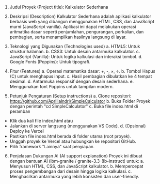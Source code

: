 1. Judul Proyek (Project title): Kalkulator Sederhana

2. Deskripsi (Description)
Kalkulator Sederhana adalah aplikasi kalkulator berbasis web yang dibangun menggunakan HTML, CSS, dan JavaScript murni (JavaScript vanilla).
Aplikasi ini dapat melakukan operasi aritmatika dasar seperti penjumlahan, pengurangan, perkalian, dan pembagian, serta menampilkan hasilnya langsung di layar.

3. Teknologi yang Digunakan (Technologies used)
a. HTML5: Untuk struktur halaman.
b. CSS3: Untuk desain antarmuka kalkulator.
c. JavaScript (Vanilla): Untuk logika kalkulasi dan interaksi tombol.
d. Google Fonts (Poppins): Untuk tipografi.

4. Fitur (Features)
a. Operasi matematika dasar: +, -, ×, ÷.
b. Tombol Hapus (C) untuk menghapus input.
c. Hasil pembagian dibulatkan ke 4 tempat desimal.
d. Antarmuka responsif dengan desain sederhana.
e. Menggunakan font Poppins untuk tampilan modern.

5. Petunjuk Pengaturan (Setup instructions)
a. Clone repositori: https://github.com/ApriliaIndri/SimpleCalculator
b. Buka Folder Proyek dengan perintah "cd SimpleCalculator"
c. Buka file index.html di peramban
- Klik dua kali file index.html atau
- Jalankan di server langsung (menggunakan VS Code).
d. (Opsional) Deploy ke Vercel
- Pastikan file index.html berada di folder utama (root proyek).
- Unggah proyek ke Vercel atau hubungkan ke repositori GitHub.
- Pilih framework "Lainnya" saat penyiapan.

6. Penjelasan Dukungan AI (AI support explanation)
Proyek ini dibuat dengan bantuan AI (ibm-granite / granite-3.3-8b-instruct) untuk:
a. Menyusun HTML, CSS, dan JavaScript kalkulator.
b. Mempercepat proses pengembangan dari desain hingga logika kalkulasi.
c. Menghasilkan antarmuka yang lebih konsisten dan user-friendly.

